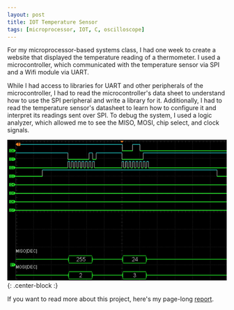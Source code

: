 ```yaml
---
layout: post
title: IOT Temperature Sensor
tags: [microprocessor, IOT, C, oscilloscope]
---
```


For my microprocessor-based systems class, I had one week to create a website that displayed the temperature reading of a thermometer. I used a microcontroller, which communicated with the temperature sensor via SPI and a Wifi module via UART.

While I had access to libraries for UART and other peripherals of the microcontroller, I had to read the microcontroller's data sheet to understand how to use the SPI peripheral and write a library for it. Additionally, I had to read the temperature sensor's datasheet to learn how to configure it and interpret its readings sent over SPI. To debug the system, I used a logic analyzer, which allowed me to see the MISO, MOSI, chip select, and clock signals. 

![la](/img/logic-analyzer.png){: .center-block :}

If you want to read more about this project, here's my page-long [report](https://docs.google.com/document/d/1eg0gZg9qPaul1MorkwRDgC_HZFQ_hzjwUpu6XFahmQA/edit?usp=sharing).
